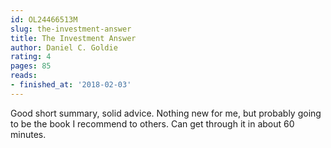 ```yaml
---
id: OL24466513M
slug: the-investment-answer
title: The Investment Answer
author: Daniel C. Goldie
rating: 4
pages: 85
reads:
- finished_at: '2018-02-03'
---
```

Good short summary, solid advice. Nothing new for me, but probably going to be the book I recommend to others. Can get through it in about 60 minutes.

